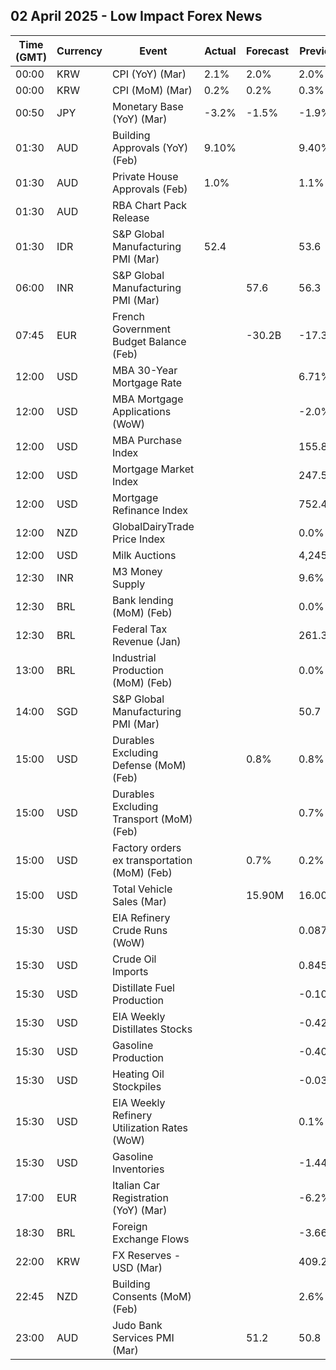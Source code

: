 ## 02 April 2025 - Low Impact Forex News

| Time (GMT) | Currency | Event | Actual | Forecast | Previous |
|------|----------|-------|--------|----------|----------|
| 00:00 | KRW | CPI (YoY) (Mar) | 2.1% | 2.0% | 2.0% |
| 00:00 | KRW | CPI (MoM) (Mar) | 0.2% | 0.2% | 0.3% |
| 00:50 | JPY | Monetary Base (YoY) (Mar) | -3.2% | -1.5% | -1.9% |
| 01:30 | AUD | Building Approvals (YoY) (Feb) | 9.10% |  | 9.40% |
| 01:30 | AUD | Private House Approvals (Feb) | 1.0% |  | 1.1% |
| 01:30 | AUD | RBA Chart Pack Release |  |  |  |
| 01:30 | IDR | S&P Global Manufacturing PMI (Mar) | 52.4 |  | 53.6 |
| 06:00 | INR | S&P Global Manufacturing PMI (Mar) |  | 57.6 | 56.3 |
| 07:45 | EUR | French Government Budget Balance (Feb) |  | -30.2B | -17.3B |
| 12:00 | USD | MBA 30-Year Mortgage Rate |  |  | 6.71% |
| 12:00 | USD | MBA Mortgage Applications (WoW) |  |  | -2.0% |
| 12:00 | USD | MBA Purchase Index |  |  | 155.8 |
| 12:00 | USD | Mortgage Market Index |  |  | 247.5 |
| 12:00 | USD | Mortgage Refinance Index |  |  | 752.4 |
| 12:00 | NZD | GlobalDairyTrade Price Index |  |  | 0.0% |
| 12:00 | USD | Milk Auctions |  |  | 4,245.0 |
| 12:30 | INR | M3 Money Supply |  |  | 9.6% |
| 12:30 | BRL | Bank lending (MoM) (Feb) |  |  | 0.0% |
| 12:30 | BRL | Federal Tax Revenue (Jan) |  |  | 261.30B |
| 13:00 | BRL | Industrial Production (MoM) (Feb) |  |  | 0.0% |
| 14:00 | SGD | S&P Global Manufacturing PMI (Mar) |  |  | 50.7 |
| 15:00 | USD | Durables Excluding Defense (MoM) (Feb) |  | 0.8% | 0.8% |
| 15:00 | USD | Durables Excluding Transport (MoM) (Feb) |  |  | 0.7% |
| 15:00 | USD | Factory orders ex transportation (MoM) (Feb) |  | 0.7% | 0.2% |
| 15:00 | USD | Total Vehicle Sales (Mar) |  | 15.90M | 16.00M |
| 15:30 | USD | EIA Refinery Crude Runs (WoW) |  |  | 0.087M |
| 15:30 | USD | Crude Oil Imports |  |  | 0.845M |
| 15:30 | USD | Distillate Fuel Production |  |  | -0.100M |
| 15:30 | USD | EIA Weekly Distillates Stocks |  |  | -0.421M |
| 15:30 | USD | Gasoline Production |  |  | -0.401M |
| 15:30 | USD | Heating Oil Stockpiles |  |  | -0.035M |
| 15:30 | USD | EIA Weekly Refinery Utilization Rates (WoW) |  |  | 0.1% |
| 15:30 | USD | Gasoline Inventories |  |  | -1.446M |
| 17:00 | EUR | Italian Car Registration (YoY) (Mar) |  |  | -6.2% |
| 18:30 | BRL | Foreign Exchange Flows |  |  | -3.664B |
| 22:00 | KRW | FX Reserves - USD (Mar) |  |  | 409.20B |
| 22:45 | NZD | Building Consents (MoM) (Feb) |  |  | 2.6% |
| 23:00 | AUD | Judo Bank Services PMI (Mar) |  | 51.2 | 50.8 |
